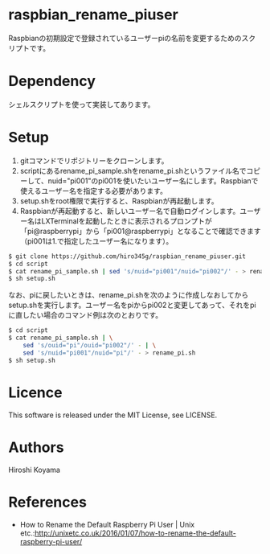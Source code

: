 # raspbian_rename_piuser

Raspbianの初期設定で登録されているユーザーpiの名前を変更するためのスクリプトです。


# Dependency

シェルスクリプトを使って実装してあります。


# Setup

1. gitコマンドでリポジトリーをクローンします。
2. scriptにあるrename_pi_sample.shをrename_pi.shというファイル名でコピーして、nuid="pi001"のpi001を使いたいユーザー名にします。Raspbianで使えるユーザー名を指定する必要があります。
3. setup.shをroot権限で実行すると、Raspbianが再起動します。
4. Raspbianが再起動すると、新しいユーザー名で自動ログインします。ユーザー名はLXTerminalを起動したときに表示されるプロンプトが「pi@raspberrypi」から「pi001@raspberrypi」となることで確認できます（pi001は1.で指定したユーザー名になります）。

```bash
$ git clone https://github.com/hiro345g/raspbian_rename_piuser.git
$ cd script 
$ cat rename_pi_sample.sh | sed 's/nuid="pi001"/nuid="pi002"/' - > rename_pi.sh
$ sh setup.sh
```

なお、piに戻したいときは、rename_pi.shを次のように作成しなおしてからsetup.shを実行します。ユーザー名をpiからpi002と変更してあって、それをpiに直したい場合のコマンド例は次のとおりです。

```bash
$ cd script 
$ cat rename_pi_sample.sh | \
    sed 's/ouid="pi"/ouid="pi002"/' - | \
    sed 's/nuid="pi001"/nuid="pi"/' - > rename_pi.sh
$ sh setup.sh
```


# Licence

This software is released under the MIT License, see LICENSE.


# Authors

Hiroshi Koyama


# References

- How to Rename the Default Raspberry Pi User | Unix etc.:http://unixetc.co.uk/2016/01/07/how-to-rename-the-default-raspberry-pi-user/
